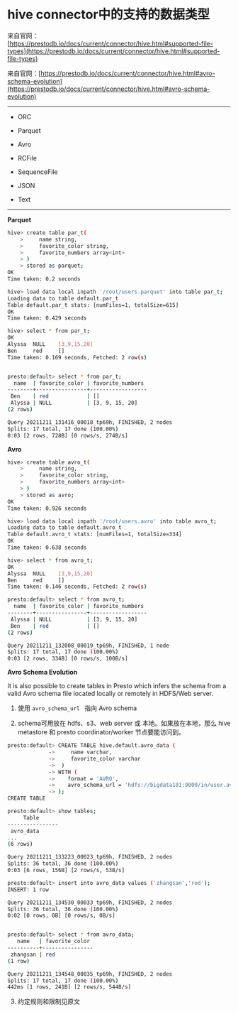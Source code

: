 # hive connector中的支持的数据类型

来自官网：[https://prestodb.io/docs/current/connector/hive.html#supported-file-types](https://prestodb.io/docs/current/connector/hive.html#supported-file-types)

来自官网：[https://prestodb.io/docs/current/connector/hive.html#avro-schema-evolution](https://prestodb.io/docs/current/connector/hive.html#avro-schema-evolution)

------------------------------------------------------------

- ORC

- Parquet

- Avro

- RCFile

- SequenceFile

- JSON

- Text

--------------------------------------------------

**Parquet**

```sh
hive> create table par_t(
    >     name string,
    >     favorite_color string,
    >     favorite_numbers array<int>
    > )
    > stored as parquet;
OK
Time taken: 0.2 seconds

hive> load data local inpath '/root/users.parquet' into table par_t;
Loading data to table default.par_t
Table default.par_t stats: [numFiles=1, totalSize=615]
OK
Time taken: 0.429 seconds

hive> select * from par_t;
OK
Alyssa  NULL    [3,9,15,20]
Ben     red     []
Time taken: 0.169 seconds, Fetched: 2 row(s)


presto:default> select * from par_t;
  name  | favorite_color | favorite_numbers 
--------+----------------+------------------
 Ben    | red            | []               
 Alyssa | NULL           | [3, 9, 15, 20]   
(2 rows)

Query 20211211_131416_00018_tp69h, FINISHED, 2 nodes
Splits: 17 total, 17 done (100.00%)
0:03 [2 rows, 728B] [0 rows/s, 274B/s]
```

**Avro**

```sh
hive> create table avro_t(
    >     name string,
    >     favorite_color string,
    >     favorite_numbers array<int>
    > )
    > stored as avro;
OK
Time taken: 0.926 seconds

hive> load data local inpath '/root/users.avro' into table avro_t;
Loading data to table default.avro_t
Table default.avro_t stats: [numFiles=1, totalSize=334]
OK
Time taken: 0.638 seconds

hive> select * from avro_t;
OK
Alyssa  NULL    [3,9,15,20]
Ben     red     []
Time taken: 0.146 seconds, Fetched: 2 row(s)

presto:default> select * from avro_t;
  name  | favorite_color | favorite_numbers 
--------+----------------+------------------
 Alyssa | NULL           | [3, 9, 15, 20]   
 Ben    | red            | []               
(2 rows)

Query 20211211_132008_00019_tp69h, FINISHED, 1 node
Splits: 17 total, 17 done (100.00%)
0:03 [2 rows, 334B] [0 rows/s, 100B/s]
```

**Avro Schema Evolution**

It is also possible to create tables in Presto which infers the schema from a valid Avro schema file located locally or remotely in HDFS/Web server.

1. 使用 `avro_schema_url ` 指向 Avro schema

2. schema可用放在 hdfs、s3、web server 或 本地。如果放在本地，那么 hive metastore 和 presto coordinator/worker 节点要能访问到。

```sh
presto:default> CREATE TABLE hive.default.avro_data (
             ->     name varchar,
             ->     favorite_color varchar
             ->  )
             -> WITH (
             ->    format = 'AVRO',
             ->    avro_schema_url = 'hdfs://bigdata101:9000/in/user.avsc'
             -> );
CREATE TABLE

presto:default> show tables;
     Table      
----------------
 avro_data      
...       
(6 rows)

Query 20211211_133223_00023_tp69h, FINISHED, 2 nodes
Splits: 36 total, 36 done (100.00%)
0:03 [6 rows, 156B] [2 rows/s, 53B/s]

presto:default> insert into avro_data values ('zhangsan','red');
INSERT: 1 row

Query 20211211_134530_00033_tp69h, FINISHED, 2 nodes
Splits: 36 total, 36 done (100.00%)
0:02 [0 rows, 0B] [0 rows/s, 0B/s]


presto:default> select * from avro_data;
   name   | favorite_color 
----------+----------------
 zhangsan | red            
(1 row)

Query 20211211_134548_00035_tp69h, FINISHED, 2 nodes
Splits: 17 total, 17 done (100.00%)
442ms [1 rows, 241B] [2 rows/s, 544B/s]
```

3. 约定规则和限制见原文